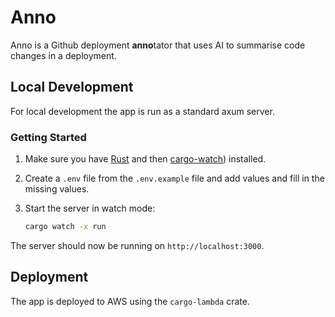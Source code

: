 # **Anno**

Anno is a Github deployment **anno**tator that uses AI to summarise code changes in a deployment.

## **Local Development**

For local development the app is run as a standard axum server.

### **Getting Started**

1. Make sure you have [Rust](https://www.rust-lang.org/tools/install) and then [cargo-watch](https://github.com/watchexec/cargo-watch)) installed.
2. Create a `.env` file from the `.env.example` file and add values and fill in the missing values.
3. Start the server in watch mode:

    ```bash
    cargo watch -x run
    ```

The server should now be running on `http://localhost:3000`.

## **Deployment**

The app is deployed to AWS using the `cargo-lambda` crate.